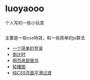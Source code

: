 # luoyaooo
个人写的一些小玩意

##
主要是一些css特效，和一些简单的js算法

- <a href="https://roweyao.github.io/luoyaooo/%E4%B8%80%E4%B8%AA%E7%82%AB%E9%85%B7%E7%9A%84%E7%99%BB%E5%BD%95%E8%A1%A8%E5%8D%95/demo.html">一个简单的登录</a>
- <a href="https://roweyao.github.io/luoyaooo/%E5%80%92%E8%AE%A1%E6%97%B6/demo.html">倒计时</a>
- <a href="https://roweyao.github.io/luoyaooo/%E5%BA%95%E9%83%A8%E5%86%92%E6%B3%A1%E7%89%B9%E6%95%88/demo.html">网页底部冒泡</a>
- <a href="https://roweyao.github.io/luoyaooo/%E8%BD%AE%E6%92%AD%E5%9B%BE/demo.html">轮播图</a>
- <a href="https://roweyao.github.io/luoyaooo/%E7%BA%AFCSS%E9%A1%B5%E9%9D%A2%E5%B9%B3%E6%BB%91%E8%BF%87%E6%B8%A1%E6%95%88%E6%9E%9C/demo.html">纯CSS页面平滑过渡</a>
